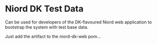 # Niord DK Test Data

Can be used for developers of the DK-flavoured Niord web application to bootstrap the system with test base data.

Just add the artifact to the niord-dk-web pom...


